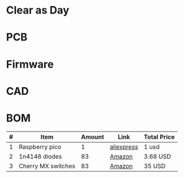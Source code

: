 # Clear as Day

# PCB

# Firmware

# CAD

# BOM

| # | Item | Amount | Link | Total Price |
|---|------|--------|------|-------------|
| 1 | Raspberry pico | 1 | [aliexpress](https://www.aliexpress.us/item/3256803521775546.html?spm=a2g0o.productlist.main.22.6478lNgJlNgJEx&algo_pvid=eb010e16-b8d5-433e-b930-93ddb07e16ff&algo_exp_id=eb010e16-b8d5-433e-b930-93ddb07e16ff-21&pdp_ext_f=%7B%22order%22%3A%22178%22%2C%22eval%22%3A%221%22%7D&pdp_npi=4%40dis%21USD%216.18%210.99%21%21%2144.08%217.04%21%402103245417538992995887740e4f41%2112000034536362461%21sea%21US%210%21ABX&curPageLogUid=blshBSuqtFpH&utparam-url=scene%3Asearch%7Cquery_from%3A) | 1 usd
| 2 | 1n4148 diodes | 83 | [Amazon](https://www.amazon.com/100pcs-High-Speed-Switching-DO-204AH-Package/dp/B081JKJM6N/ref=sr_1_10?crid=1HC0FF60FQC6V&dib=eyJ2IjoiMSJ9.8C1ebcszlPAbe4ldgX4jaM9nlgUAEZPfJqUMbjw_Zdo3jiIInZo87Hw9RQLWkePHKBARSxjQtoO8uGubd_VJ1mYoJtvN5hdTdvzuUxTuOJops0Via8YoDJjmkyxSQkFo9_Hi7yoCu73wjmn946A8soaoz5Ob1P2tAcWaZHEzCKSBqiEjrTCESDe0pqKqnBkI23rPIbMjMLc63Ia-rzfjxKeO4fNg4qbYUfYIWbYIkTM.WgoYdmka-GUoqAGNLC_Uoa-XBuPIClIMXHSbIhYjF6k&dib_tag=se&keywords=1n4148+diodes+100+pc&qid=1753899635&sprefix=1n4148+diodes+100+pc%2Caps%2C125&sr=8-10) | 3.68 USD |
| 3 | Cherry MX switches | 83 | [Amazon](https://www.amazon.com/GLORIOUS-Gateron-Mechanical-Keyboard-Switches/dp/B07CVQ7ZRL/ref=sr_1_4_sspa?crid=10XHCKI24AHF1&keywords=clear%2Bred%2Bcherry%2Bmx%2Bswitches%2B100pc&qid=1753900124&sprefix=clear%2Bred%2Bcherry%2Bmx%2Bswitches%2B100pc%2Caps%2C106&sr=8-4-spons&sp_csd=d2lkZ2V0TmFtZT1zcF9tdGY&th=1) | 35 USD |
